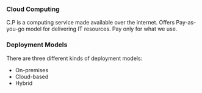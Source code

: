 ### Cloud Computing 
C.P is a computing service made available over the internet. 
Offers Pay-as-you-go model for delivering IT resources.
Pay only for what we use.

### Deployment Models
There are three different kinds of deployment models:
- On-premises
- Cloud-based
- Hybrid


